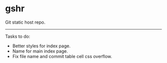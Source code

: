 # gshr

Git static host repo.

---

Tasks to do:

* Better styles for index page.
* Name for main index page.
* Fix file name and commit table cell css overflow.